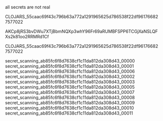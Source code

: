 all secrets are not real


CLOJARS_55caac69f43c796b63a772a1291965625d786538f22df961766827577022

AKCp8jRS3bvDWu7XTjBbmNQXp3whY96Fr69aRUMBFSPP6TCGjXaNSLQFXs2k81oo2RRMRd1Cf

CLOJARS_55caac69f43c796b63a772a1291965625d786538f22df961766827577022

secret_scanning_ab85fc6f8d7638cf1c11da812da308d43_00000
secret_scanning_ab85fc6f8d7638cf1c11da812da308d43_00001
secret_scanning_ab85fc6f8d7638cf1c11da812da308d43_00006
secret_scanning_ab85fc6f8d7638cf1c11da812da308d43_00002
secret_scanning_ab85fc6f8d7638cf1c11da812da308d43_00003
secret_scanning_ab85fc6f8d7638cf1c11da812da308d43_00005
secret_scanning_ab85fc6f8d7638cf1c11da812da308d43_00007
secret_scanning_ab85fc6f8d7638cf1c11da812da308d43_00008
secret_scanning_ab85fc6f8d7638cf1c11da812da308d43_00009
secret_scanning_ab85fc6f8d7638cf1c11da812da308d43_00010
secret_scanning_ab85fc6f8d7638cf1c11da812da308d43_00011
 
